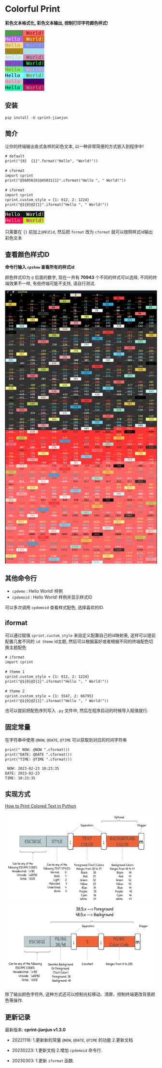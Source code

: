# Colorful Print

**彩色文本格式化, 彩色文本输出, 控制打印字符颜色样式!**

![main][1]

## 安装

    pip install -U cprint-jianjun

## 简介

让你的终端输出各式各样的彩色文本, 以一种非常简便的方式嵌入到程序中!

```
# default
print("{0}  {1}".format("Hello", "World!"))

# cformat
import cprint
print("@56056{0}@45031{1}".cformat("Hello ", " World!"))

# iformat
import cprint
cprint.custom_style = {1: 612, 2: 1224}
print("@1{0}@2{1}".iformat("Hello ", " World!"))
```

![use][2]

只需要在 `{}` 前加上`@样式id`, 然后把 `format` 改为 `cformat` 就可以按照样式id输出彩色文本

## 查看颜色样式ID

**命令行输入 `cpshow` 查看所有的样式id**

颜色样式ID为 `@` 后面的数字, 现在一共有 **70943** 个不同的样式可以选择, 不同的终端效果不一样, 有些终端可能不支持, 请自行测试.

![style][3]

## 其他命令行

* `cpdemo` : Hello World! 样例
* `cpdemoid` : Hello World! 样例并显示样式ID

可以多次调用 `cpdemoid` 查看样式配色, 选择喜欢的ID.

## iformat
可以通过赋值 `cprint.custom_style` 来自定义配置自己的id映射表, 这样可以提前配置几套不同的 `id theme` id主题, 然后可以根据喜好或者根据不同的终端配色切换主题配色

```
# iformat
import cprint

# theme 1
cprint.custom_style = {1: 612, 2: 1224}
print("@1{0}@2{1}".iformat("Hello ", " World!"))

# theme 2
cprint.custom_style = {1: 5547, 2: 66795}
print("@1{0}@2{1}".iformat("Hello ", " World!"))
```

也可以提前把配色序列写入 `.py` 文件中, 然后在程序启动的时候导入赋值就行.

## 固定常量

在字符串中使用 `@NOW`, `@DATE`, `@TIME` 可以获取到对应的时间字符串
```
print(" NOW: @NOW ".cformat())
print("DATE: @DATE ".cformat())
print("TIME: @TIME ".cformat())
```
```
 NOW: 2023-02-23 10:23:35
DATE: 2023-02-23
TIME: 10:23:35
```

## 实现方式

[How to Print Colored Text in Python](https://stackabuse.com/how-to-print-colored-text-in-python/)

![how][4]
![how][5]

除了输出颜色字符外, 这种方式还可以控制光标移动、清屏、控制终端更改背景颜色等操作.

## 更新记录
最新版本: **cprint-jianjun v1.3.0**
* 20221116: 1.更新新的常量 `@NOW`, `@DATE`, `@TIME` 的功能 2.更新文档
* 20230223: 1.更新文档 2.增加 `cpdemoid` 命令行.
* 20230303: 1.更新 `iformat` 函数.

  [1]: https://raw.githubusercontent.com/EVA-JianJun/cprint/master/img/1.png
  [2]: https://raw.githubusercontent.com/EVA-JianJun/cprint/master/img/2.png
  [3]: https://raw.githubusercontent.com/EVA-JianJun/cprint/master/img/3.png
  [4]: https://raw.githubusercontent.com/EVA-JianJun/cprint/master/img/4.jpg
  [5]: https://raw.githubusercontent.com/EVA-JianJun/cprint/master/img/5.jpg
